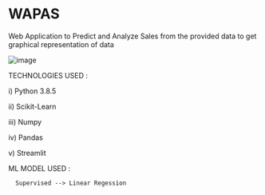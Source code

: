 # WAPAS
Web Application to Predict and Analyze Sales from the provided data to get graphical representation of  data


![image](https://user-images.githubusercontent.com/52353952/174488791-4ebe75e2-6487-41a0-b974-c37ba237436d.png)


TECHNOLOGIES USED :

i) Python 3.8.5

ii) Scikit-Learn

iii) Numpy

iv) Pandas

v) Streamlit


ML MODEL USED :

      Supervised --> Linear Regession
